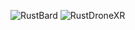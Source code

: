 ![RustBard](https://github.com/EloiStree/HelloRustBending/assets/20149493/7d8d3530-ab6d-44b1-addd-9774e52ced0f)
![RustDroneXR](https://github.com/EloiStree/HelloRustBending/assets/20149493/564dcc51-7669-4735-84ee-862d77aa1546)

